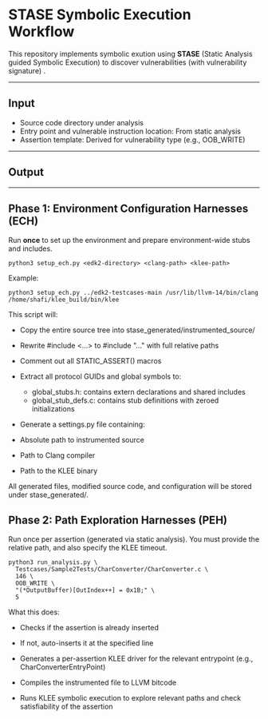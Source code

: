 # STASE Symbolic Execution Workflow

This repository implements symbolic exution using **STASE** (Static Analysis guided Symbolic Execution) to discover vulnerabilities (with vulnerability signature) .

---

## Input

- Source code directory under analysis
- Entry point and vulnerable instruction location: From static analysis
- Assertion template: Derived for vulnerability type (e.g., OOB_WRITE)

---

## Output


---

## Phase 1: Environment Configuration Harnesses (ECH)

Run **once** to set up the environment and prepare environment-wide stubs and includes.

```
python3 setup_ech.py <edk2-directory> <clang-path> <klee-path>
```
Example:
```
python3 setup_ech.py ../edk2-testcases-main /usr/lib/llvm-14/bin/clang /home/shafi/klee_build/bin/klee
```
This script will:

- Copy the entire source tree into stase_generated/instrumented_source/

- Rewrite #include <...> to #include "..." with full relative paths

- Comment out all STATIC_ASSERT() macros

- Extract all protocol GUIDs and global symbols to:
  - global_stubs.h: contains extern declarations and shared includes
  - global_stub_defs.c: contains stub definitions with zeroed initializations

- Generate a settings.py file containing:

 - Absolute path to instrumented source

 - Path to Clang compiler

 - Path to the KLEE binary

All generated files, modified source code, and configuration will be stored under stase_generated/.

## Phase 2: Path Exploration Harnesses (PEH)
Run once per assertion (generated via static analysis). You must provide the relative path, and also specify the KLEE timeout.
```
python3 run_analysis.py \
  Testcases/Sample2Tests/CharConverter/CharConverter.c \
  146 \
  OOB_WRITE \
  "(*OutputBuffer)[OutIndex++] = 0x1B;" \
  5

```
 What this does:
- Checks if the assertion is already inserted

- If not, auto-inserts it at the specified line

- Generates a per-assertion KLEE driver for the relevant entrypoint (e.g., CharConverterEntryPoint)

- Compiles the instrumented file to LLVM bitcode

- Runs KLEE symbolic execution to explore relevant paths and check satisfiability of the assertion